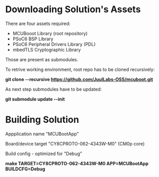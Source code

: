 # Downloading Solution's Assets

There are four assets required:

* MCUBooot Library (root repository)
* PSoC6 BSP Library
* PSoC6 Peripheral Drivers Library (PDL)
* mbedTLS Cryptographic Library

Those are present as submodules.

To retrive working environment, root repo has to be cloned recursively:

__git clone --recursive https://github.com/JuulLabs-OSS/mcuboot.git__

As next step submodules have to be updated:

__git submodule update --init__


# Building Solution

Appplication name "MCUBootApp"

Board/device target "CY8CPROTO-062-4343W-M0" (CM0p core)

Build config - optimized for "Debug"

__make TARGET=CY8CPROTO-062-4343W-M0 APP=MCUBootApp BUILDCFG=Debug__